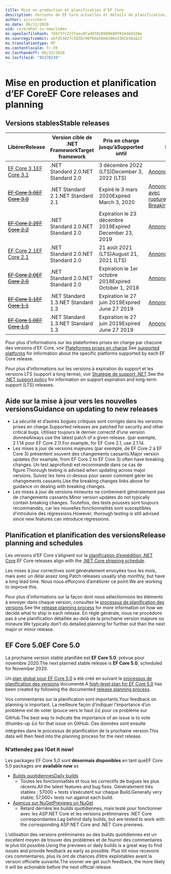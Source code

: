 ```yaml
---
title: Mise en production et planification d’EF Core
description: Versions de EF Core actuelles et détails de planification/planification pour les versions ultérieures
author: ajcvickers
ms.date: 06/11/2020
uid: core/what-is-new/index
ms.openlocfilehash: 7d4f37c227feec0fad9f828999680f834ddd2d4e
ms.sourcegitcommit: ebfd3382fc583bc90f0da58e63d6e3382b30aa22
ms.translationtype: MT
ms.contentlocale: fr-FR
ms.lasthandoff: 06/25/2020
ms.locfileid: "85370238"
---
```

# <a name="ef-core-releases-and-planning"></a><span data-ttu-id="bc4cf-103">Mise en production et planification d’EF Core</span><span class="sxs-lookup"><span data-stu-id="bc4cf-103">EF Core releases and planning</span></span>

## <a name="stable-releases"></a><span data-ttu-id="bc4cf-104">Versions stables</span><span class="sxs-lookup"><span data-stu-id="bc4cf-104">Stable releases</span></span>

| <span data-ttu-id="bc4cf-105">Libérer</span><span class="sxs-lookup"><span data-stu-id="bc4cf-105">Release</span></span> | <span data-ttu-id="bc4cf-106">Version cible de .NET Framework</span><span class="sxs-lookup"><span data-stu-id="bc4cf-106">Target framework</span></span> | <span data-ttu-id="bc4cf-107">Pris en charge jusqu’à</span><span class="sxs-lookup"><span data-stu-id="bc4cf-107">Supported until</span></span> | <span data-ttu-id="bc4cf-108">Liens</span><span class="sxs-lookup"><span data-stu-id="bc4cf-108">Links</span></span>
|:--------|------------------|-----------------|------
| [<span data-ttu-id="bc4cf-109">EF Core 3,1</span><span class="sxs-lookup"><span data-stu-id="bc4cf-109">EF Core 3.1</span></span>](https://www.nuget.org/packages/Microsoft.EntityFrameworkCore) | <span data-ttu-id="bc4cf-110">.NET Standard 2.0</span><span class="sxs-lookup"><span data-stu-id="bc4cf-110">.NET Standard 2.0</span></span> | <span data-ttu-id="bc4cf-111">3 décembre 2022 (LTS)</span><span class="sxs-lookup"><span data-stu-id="bc4cf-111">December 3, 2022 (LTS)</span></span> | [<span data-ttu-id="bc4cf-112">Annoncer</span><span class="sxs-lookup"><span data-stu-id="bc4cf-112">Announcement</span></span>](https://devblogs.microsoft.com/dotnet/announcing-entity-framework-core-3-1-and-entity-framework-6-4/)
| <span data-ttu-id="bc4cf-113">~~[EF Core 3.0](https://www.nuget.org/packages/Microsoft.EntityFrameworkCore/3.0.3)~~</span><span class="sxs-lookup"><span data-stu-id="bc4cf-113">~~[EF Core 3.0](https://www.nuget.org/packages/Microsoft.EntityFrameworkCore/3.0.3)~~</span></span> | <span data-ttu-id="bc4cf-114">.NET Standard 2.1</span><span class="sxs-lookup"><span data-stu-id="bc4cf-114">.NET Standard 2.1</span></span> | <span data-ttu-id="bc4cf-115">Expiré le 3 mars 2020</span><span class="sxs-lookup"><span data-stu-id="bc4cf-115">Expired March 3, 2020</span></span> | <span data-ttu-id="bc4cf-116">[Annonce](https://devblogs.microsoft.com/dotnet/announcing-ef-core-3-0-and-ef-6-3-general-availability/)  /  [Modifications avec rupture](ef-core-3.0/breaking-changes.md)</span><span class="sxs-lookup"><span data-stu-id="bc4cf-116">[Announcement](https://devblogs.microsoft.com/dotnet/announcing-ef-core-3-0-and-ef-6-3-general-availability/) / [Breaking changes](ef-core-3.0/breaking-changes.md)</span></span>
| <span data-ttu-id="bc4cf-117">~~[EF Core 2.2](https://www.nuget.org/packages/Microsoft.EntityFrameworkCore/2.2.6)~~</span><span class="sxs-lookup"><span data-stu-id="bc4cf-117">~~[EF Core 2.2](https://www.nuget.org/packages/Microsoft.EntityFrameworkCore/2.2.6)~~</span></span> | <span data-ttu-id="bc4cf-118">.NET Standard 2.0</span><span class="sxs-lookup"><span data-stu-id="bc4cf-118">.NET Standard 2.0</span></span> | <span data-ttu-id="bc4cf-119">Expiration le 23 décembre 2019</span><span class="sxs-lookup"><span data-stu-id="bc4cf-119">Expired December 23, 2019</span></span> | [<span data-ttu-id="bc4cf-120">Annoncer</span><span class="sxs-lookup"><span data-stu-id="bc4cf-120">Announcement</span></span>](https://devblogs.microsoft.com/dotnet/announcing-entity-framework-core-2-2/)
| [<span data-ttu-id="bc4cf-121">EF Core 2.1</span><span class="sxs-lookup"><span data-stu-id="bc4cf-121">EF Core 2.1</span></span>](https://www.nuget.org/packages/Microsoft.EntityFrameworkCore/2.1.14) | <span data-ttu-id="bc4cf-122">.NET Standard 2.0</span><span class="sxs-lookup"><span data-stu-id="bc4cf-122">.NET Standard 2.0</span></span> | <span data-ttu-id="bc4cf-123">21 août 2021 (LTS)</span><span class="sxs-lookup"><span data-stu-id="bc4cf-123">August 21, 2021 (LTS)</span></span> | [<span data-ttu-id="bc4cf-124">Annoncer</span><span class="sxs-lookup"><span data-stu-id="bc4cf-124">Announcement</span></span>](https://devblogs.microsoft.com/dotnet/announcing-entity-framework-core-2-1/)
| <span data-ttu-id="bc4cf-125">~~[EF Core 2.0](https://www.nuget.org/packages/Microsoft.EntityFrameworkCore/2.0.3)~~</span><span class="sxs-lookup"><span data-stu-id="bc4cf-125">~~[EF Core 2.0](https://www.nuget.org/packages/Microsoft.EntityFrameworkCore/2.0.3)~~</span></span> | <span data-ttu-id="bc4cf-126">.NET Standard 2.0</span><span class="sxs-lookup"><span data-stu-id="bc4cf-126">.NET Standard 2.0</span></span> | <span data-ttu-id="bc4cf-127">Expiration le 1er octobre 2018</span><span class="sxs-lookup"><span data-stu-id="bc4cf-127">Expired October 1, 2018</span></span> | [<span data-ttu-id="bc4cf-128">Annoncer</span><span class="sxs-lookup"><span data-stu-id="bc4cf-128">Announcement</span></span>](https://devblogs.microsoft.com/dotnet/announcing-entity-framework-core-2-0/)
| <span data-ttu-id="bc4cf-129">~~[EF Core 1.1](https://www.nuget.org/packages/Microsoft.EntityFrameworkCore/1.1.6)~~</span><span class="sxs-lookup"><span data-stu-id="bc4cf-129">~~[EF Core 1.1](https://www.nuget.org/packages/Microsoft.EntityFrameworkCore/1.1.6)~~</span></span> | <span data-ttu-id="bc4cf-130">.NET Standard 1.3</span><span class="sxs-lookup"><span data-stu-id="bc4cf-130">.NET Standard 1.3</span></span> | <span data-ttu-id="bc4cf-131">Expiration le 27 juin 2019</span><span class="sxs-lookup"><span data-stu-id="bc4cf-131">Expired June 27 2019</span></span> | [<span data-ttu-id="bc4cf-132">Annoncer</span><span class="sxs-lookup"><span data-stu-id="bc4cf-132">Announcement</span></span>](https://devblogs.microsoft.com/dotnet/announcing-entity-framework-core-1-1/)
| <span data-ttu-id="bc4cf-133">~~[EF Core 1.0](https://www.nuget.org/packages/Microsoft.EntityFrameworkCore/1.0.6)~~</span><span class="sxs-lookup"><span data-stu-id="bc4cf-133">~~[EF Core 1.0](https://www.nuget.org/packages/Microsoft.EntityFrameworkCore/1.0.6)~~</span></span> | <span data-ttu-id="bc4cf-134">.NET Standard 1.3</span><span class="sxs-lookup"><span data-stu-id="bc4cf-134">.NET Standard 1.3</span></span> | <span data-ttu-id="bc4cf-135">Expiration le 27 juin 2019</span><span class="sxs-lookup"><span data-stu-id="bc4cf-135">Expired June 27 2019</span></span> | [<span data-ttu-id="bc4cf-136">Annoncer</span><span class="sxs-lookup"><span data-stu-id="bc4cf-136">Announcement</span></span>](https://devblogs.microsoft.com/dotnet/entity-framework-core-1-0-0-available/)

<span data-ttu-id="bc4cf-137">Pour plus d’informations sur les plateformes prises en charge par chacune des versions d’EF Core, voir [Plateformes prises en charge](../platforms/index.md).</span><span class="sxs-lookup"><span data-stu-id="bc4cf-137">See [supported platforms](../platforms/index.md) for information about the specific platforms supported by each EF Core release.</span></span>

<span data-ttu-id="bc4cf-138">Pour plus d’informations sur les versions à expiration du support et les versions LTS (support à long terme), voir [Stratégie de support .NET](https://dotnet.microsoft.com/platform/support/policy/dotnet-core).</span><span class="sxs-lookup"><span data-stu-id="bc4cf-138">See the [.NET support policy](https://dotnet.microsoft.com/platform/support/policy/dotnet-core) for information on support expiration and long-term support (LTS) releases.</span></span>

## <a name="guidance-on-updating-to-new-releases"></a><span data-ttu-id="bc4cf-139">Aide sur la mise à jour vers les nouvelles versions</span><span class="sxs-lookup"><span data-stu-id="bc4cf-139">Guidance on updating to new releases</span></span>

* <span data-ttu-id="bc4cf-140">La sécurité et d’autres bogues critiques sont corrigés dans les versions prises en charge.</span><span class="sxs-lookup"><span data-stu-id="bc4cf-140">Supported releases are patched for security and other critical bugs.</span></span> <span data-ttu-id="bc4cf-141">Utilisez toujours le dernier correctif d’une version donnée</span><span class="sxs-lookup"><span data-stu-id="bc4cf-141">Always use the latest patch of a given release.</span></span> <span data-ttu-id="bc4cf-142">(par exemple, 2.1.14 pour EF Core 2.1).</span><span class="sxs-lookup"><span data-stu-id="bc4cf-142">For example, for EF Core 2.1, use 2.1.14.</span></span>
* <span data-ttu-id="bc4cf-143">Les mises à jour de versions majeures (par exemple, de EF Core 2 à EF Core 3) présentent souvent des changements cassants.</span><span class="sxs-lookup"><span data-stu-id="bc4cf-143">Major version updates (for example, from EF Core 2 to EF Core 3) often have breaking changes.</span></span> <span data-ttu-id="bc4cf-144">Un test approfondi est recommandé dans ce cas de figure.</span><span class="sxs-lookup"><span data-stu-id="bc4cf-144">Thorough testing is advised when updating across major versions.</span></span> <span data-ttu-id="bc4cf-145">Suivez les liens ci-dessus pour savoir comment gérer les changements cassants.</span><span class="sxs-lookup"><span data-stu-id="bc4cf-145">Use the breaking changes links above for guidance on dealing with breaking changes.</span></span>
* <span data-ttu-id="bc4cf-146">Les mises à jour de versions mineures ne contiennent généralement pas de changements cassants.</span><span class="sxs-lookup"><span data-stu-id="bc4cf-146">Minor version updates do not typically contain breaking changes.</span></span> <span data-ttu-id="bc4cf-147">Toutefois, des tests poussés sont toujours recommandés, car les nouvelles fonctionnalités sont susceptibles d’introduire des régressions.</span><span class="sxs-lookup"><span data-stu-id="bc4cf-147">However, thorough testing is still advised since new features can introduce regressions.</span></span>

## <a name="release-planning-and-schedules"></a><span data-ttu-id="bc4cf-148">Planification et planification des versions</span><span class="sxs-lookup"><span data-stu-id="bc4cf-148">Release planning and schedules</span></span>

<span data-ttu-id="bc4cf-149">Les versions d’EF Core s’alignent sur la [planification d’expédition .NET Core](https://github.com/dotnet/core/blob/master/roadmap.md).</span><span class="sxs-lookup"><span data-stu-id="bc4cf-149">EF Core releases align with the [.NET Core shipping schedule](https://github.com/dotnet/core/blob/master/roadmap.md).</span></span>

<span data-ttu-id="bc4cf-150">Les mises à jour correctives sont généralement envoyées tous les mois, mais avec un délai assez long.</span><span class="sxs-lookup"><span data-stu-id="bc4cf-150">Patch releases usually ship monthly, but have a long lead time.</span></span>
<span data-ttu-id="bc4cf-151">Nous nous efforçons d’améliorer ce point.</span><span class="sxs-lookup"><span data-stu-id="bc4cf-151">We are working to improve this.</span></span>

<span data-ttu-id="bc4cf-152">Pour plus d’informations sur la façon dont nous sélectionnons les éléments à envoyer dans chaque version, consultez le [processus de planification des versions](release-planning.md).</span><span class="sxs-lookup"><span data-stu-id="bc4cf-152">See the [release planning process](release-planning.md) for more information on how we decide what to ship in each release.</span></span>
<span data-ttu-id="bc4cf-153">En règle générale, nous ne procédons pas à une planification détaillée au-delà de la prochaine version majeure ou mineure.</span><span class="sxs-lookup"><span data-stu-id="bc4cf-153">We typically don't do detailed planning for further out than the next major or minor release.</span></span>

## <a name="ef-core-50"></a><span data-ttu-id="bc4cf-154">EF Core 5.0</span><span class="sxs-lookup"><span data-stu-id="bc4cf-154">EF Core 5.0</span></span>

<span data-ttu-id="bc4cf-155">La prochaine version stable planifiée est **EF Core 5.0**, prévue pour novembre 2020.</span><span class="sxs-lookup"><span data-stu-id="bc4cf-155">The next planned stable release is **EF Core 5.0**, scheduled for November 2020.</span></span>

<span data-ttu-id="bc4cf-156">Un [plan global pour EF Core 5.0](xref:core/what-is-new/ef-core-5.0/plan) a été créé en suivant le [processus de planification des versions](release-planning.md) documenté.</span><span class="sxs-lookup"><span data-stu-id="bc4cf-156">A [high-level plan for EF Core 5.0](xref:core/what-is-new/ef-core-5.0/plan) has been created by following the documented [release planning process](release-planning.md).</span></span>

<span data-ttu-id="bc4cf-157">Vos commentaires sur la planification sont importants.</span><span class="sxs-lookup"><span data-stu-id="bc4cf-157">Your feedback on planning is important.</span></span>
<span data-ttu-id="bc4cf-158">La meilleure façon d’indiquer l’importance d’un problème est de voter (pouce vers le haut 👍) pour ce problème sur GitHub.</span><span class="sxs-lookup"><span data-stu-id="bc4cf-158">The best way to indicate the importance of an issue is to vote (thumbs-up 👍) for that issue on GitHub.</span></span>
<span data-ttu-id="bc4cf-159">Ces données sont ensuite intégrées dans le processus de planification de la prochaine version.</span><span class="sxs-lookup"><span data-stu-id="bc4cf-159">This data will then feed into the planning process for the next release.</span></span>

### <a name="get-it-now"></a><span data-ttu-id="bc4cf-160">N’attendez pas !</span><span class="sxs-lookup"><span data-stu-id="bc4cf-160">Get it now!</span></span>

<span data-ttu-id="bc4cf-161">Les packages EF Core 5,0 sont **désormais disponibles** en tant que</span><span class="sxs-lookup"><span data-stu-id="bc4cf-161">EF Core 5.0 packages are **available now** as</span></span>

* [<span data-ttu-id="bc4cf-162">Builds quotidiennes</span><span class="sxs-lookup"><span data-stu-id="bc4cf-162">Daily builds</span></span>](https://github.com/dotnet/aspnetcore/blob/master/docs/DailyBuilds.md)
  * <span data-ttu-id="bc4cf-163">Toutes les fonctionnalités et tous les correctifs de bogues les plus récents.</span><span class="sxs-lookup"><span data-stu-id="bc4cf-163">All the latest features and bug fixes.</span></span> <span data-ttu-id="bc4cf-164">Généralement très stables ; 57000 + tests s’exécutent sur chaque Build.</span><span class="sxs-lookup"><span data-stu-id="bc4cf-164">Generally very stable; 57,000+ tests run against each build.</span></span>
* [<span data-ttu-id="bc4cf-165">Aperçus sur NuGet</span><span class="sxs-lookup"><span data-stu-id="bc4cf-165">Previews on NuGet</span></span>](https://www.nuget.org/packages/Microsoft.EntityFrameworkCore)
  * <span data-ttu-id="bc4cf-166">Retard derrière les builds quotidiennes, mais testé pour fonctionner avec les ASP.NET Core et les versions préliminaires .NET Core correspondantes.</span><span class="sxs-lookup"><span data-stu-id="bc4cf-166">Lag behind daily builds, but are tested to work with the corresponding ASP.NET Core and .NET Core previews.</span></span>

<span data-ttu-id="bc4cf-167">L’utilisation des versions préliminaires ou des builds quotidiennes est un excellent moyen de trouver des problèmes et de fournir des commentaires le plus tôt possible.</span><span class="sxs-lookup"><span data-stu-id="bc4cf-167">Using the previews or daily builds is a great way to find issues and provide feedback as early as possible.</span></span>
<span data-ttu-id="bc4cf-168">Plus tôt nous recevons ces commentaires, plus ils ont de chances d’être exploitables avant la version officielle suivante.</span><span class="sxs-lookup"><span data-stu-id="bc4cf-168">The sooner we get such feedback, the more likely it will be actionable before the next official release.</span></span>
